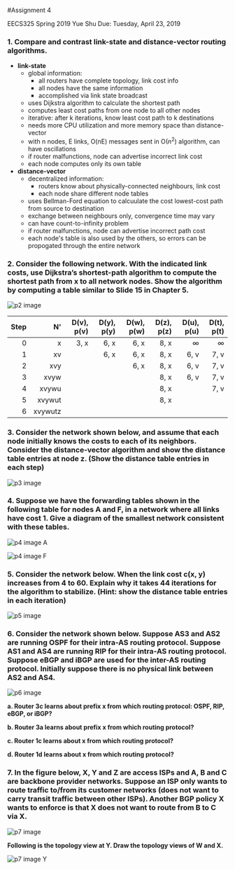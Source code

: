 #Assignment 4

EECS325 Spring 2019
Yue Shu
Due: Tuesday, April 23, 2019

### 1. Compare and contrast link-state and distance-vector routing algorithms.

- **link-state**
  - global information: 
    - all routers have complete topology, link cost info
    - all nodes have the same information
    - accomplished via link state broadcast
  - uses Dijkstra algorithm to calculate the shortest path
  - computes least cost paths from one node to all other nodes 
  - iterative: after k iterations, know least cost path to k destinations
  - needs more CPU utilization and more memory space than distance-vector
  - with n nodes, E links, O(nE) messages sent in O($n^2$) algorithm, can have oscillations
  - if router malfunctions, node can advertise incorrect link cost
  - each node computes only its own table
- **distance-vector**
  - decentralized information: 
    - routers know about physically-connected neighbours, link cost
    - each node share different node tables 
  - uses Bellman-Ford equation to calcuulate the cost lowest-cost path from source to destination
  - exchange between neighbours only, convergence time may vary
  - can have count-to-infinity problem
  - if router malfunctions, node can advertise incorrect path cost
  - each node's table is also used by the others, so errors can be propogated through the entire network

### 2. Consider the following network. With the indicated link costs, use Dijkstra’s shortest-path algorithm to compute the shortest path from x to all network nodes. Show the algorithm by computing a table similar to Slide 15 in Chapter 5.

![p2 image](/Images/p2.png)
  
| Step |      N' | D(v), p(v) | D(y), p(y) | D(w), p(w) | D(z), p(z) | D(u), p(u) | D(t), p(t) |
| ---: | ------: | ---------: | ---------: | ---------: | ---------: | ---------: | ---------: |
|    0 |       x |       3, x |       6, x |       6, x |       8, x |   $\infty$ |   $\infty$ |
|    1 |      xv |            |       6, x |       6, x |       8, x |       6, v |       7, v |
|    2 |     xvy |            |            |       6, x |       8, x |       6, v |       7, v |
|    3 |    xvyw |            |            |            |       8, x |       6, v |       7, v |
|    4 |   xvywu |            |            |            |       8, x |            |       7, v |
|    5 |  xvywut |            |            |            |       8, x |            |            |
|    6 | xvywutz |            |            |            |            |            |            |


### 3. Consider the network shown below, and assume that each node initially knows the costs to each of its neighbors. Consider the distance-vector algorithm and show the distance table entries at node z. (Show the distance table entries in each step)

![p3 image](/Images/p3.png)




### 4. Suppose we have the forwarding tables shown in the following table for nodes A and F, in a network where all links have cost 1. Give a diagram of the smallest network consistent with these tables.

![p4 image A](/Images/p4A.png)

![p4 image F](/Images/p4F.png)


### 5. Consider the network below. When the link cost c(x, y) increases from 4 to 60. Explain why it takes 44 iterations for the algorithm to stabilize. (Hint: show the distance table entries in each iteration)

![p5 image](/Images/p5.png)



### 6. Consider the network shown below. Suppose AS3 and AS2 are running OSPF for their intra-AS routing protocol. Suppose AS1 and AS4 are running RIP for their intra-AS routing protocol. Suppose eBGP and iBGP are used for the inter-AS routing protocol. Initially suppose there is no physical link between AS2 and AS4.

![p6 image](/Images/p6.png)

**a. Router 3c learns about prefix x from which routing protocol: OSPF, RIP, eBGP, or iBGP?**


**b. Router 3a learns about prefix x from which routing protocol?**


**c. Router 1c learns about x from which routing protocol?**


**d. Router 1d learns about x from which routing protocol?**


### 7. In the figure below, X, Y and Z are access ISPs and A, B and C are backbone provider networks. Suppose an ISP only wants to route traffic to/from its customer networks (does not want to carry transit traffic between other ISPs). Another BGP policy X wants to enforce is that X does not want to route from B to C via X.

![p7 image](/Images/p7.png)

**Following is the topology view at Y. Draw the topology views of W and X.**

![p7 image Y](/Images/p7Y.png)

